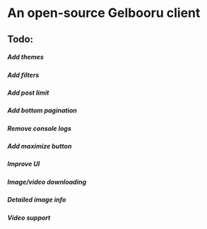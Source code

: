 # An open-source Gelbooru client

## Todo:

##### Add themes
##### Add filters
##### Add post limit
##### Add bottom pagination
##### Remove console logs
##### Add maximize button
##### Improve UI
##### Image/video downloading
##### Detailed image info
##### Video support
